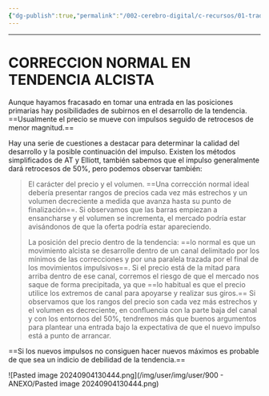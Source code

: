 ```yaml
---
{"dg-publish":true,"permalink":"/002-cerebro-digital/c-recursos/01-trading/a-libros/02-el-metodo-wyckoff/g5-correccion-normal-en-tendencia-alcista/"}
---
```



---
# CORRECCION NORMAL EN TENDENCIA ALCISTA

Aunque hayamos fracasado en tomar una entrada en las posiciones primarias hay posibilidades de subirnos en el desarrollo de la tendencia.
==Usualmente el precio se mueve con impulsos seguido de retrocesos de menor magnitud.==

Hay una serie de cuestiones a destacar para determinar la calidad del desarrollo y la posible continuación del impulso. Existen los métodos simplificados de AT y Elliott, también sabemos que el impulso generalmente dará retrocesos de 50%, pero podemos observar también:

> El carácter del precio y el volumen. ==Una corrección normal ideal debería presentar rangos de precios cada vez más estrechos y un volumen decreciente a medida que avanza hasta su punto de finalización==. Si observamos que las barras empiezan a ensancharse y el volumen se incrementa, el mercado podría estar avisándonos de que la oferta podría estar apareciendo.
> 
> La posición del precio dentro de la tendencia: ==lo normal es que un movimiento alcista se desarrolle dentro de un canal delimitado por los mínimos de las correcciones y por una paralela trazada por el final de los movimientos impulsivos==. Si el precio está de la mitad para  arriba dentro de ese canal, corremos el riesgo de que el mercado nos saque de forma precipitada, ya que ==lo habitual es que el precio utilice los extremos de canal para apoyarse y realizar sus giros.== Si observamos que los rangos del precio son cada vez más estrechos y el volumen es decreciente, en confluencia con la parte baja del canal y con los entornos del 50%, tendremos más que buenos argumentos para plantear una entrada bajo la expectativa de que el nuevo impulso está a punto de arrancar.

==Si los nuevos impulsos no consiguen hacer nuevos máximos es probable de que sea un indicio de debilidad de la tendencia.==

![Pasted image 20240904130444.png](/img/user/img/user/900 - ANEXO/Pasted image 20240904130444.png)

